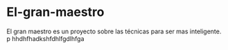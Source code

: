 # El-gran-maestro
 El gran maestro es un proyecto sobre las técnicas para ser mas inteligente. 
p hhdhfhadkshfdhlfgdlhfga

